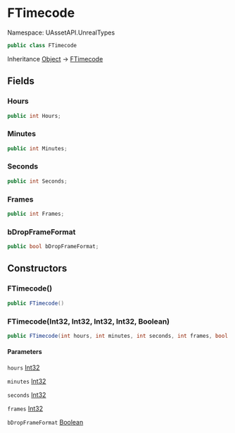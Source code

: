 # FTimecode

Namespace: UAssetAPI.UnrealTypes

```csharp
public class FTimecode
```

Inheritance [Object](https://docs.microsoft.com/en-us/dotnet/api/system.object) → [FTimecode](./uassetapi.unrealtypes.ftimecode.md)

## Fields

### **Hours**

```csharp
public int Hours;
```

### **Minutes**

```csharp
public int Minutes;
```

### **Seconds**

```csharp
public int Seconds;
```

### **Frames**

```csharp
public int Frames;
```

### **bDropFrameFormat**

```csharp
public bool bDropFrameFormat;
```

## Constructors

### **FTimecode()**

```csharp
public FTimecode()
```

### **FTimecode(Int32, Int32, Int32, Int32, Boolean)**

```csharp
public FTimecode(int hours, int minutes, int seconds, int frames, bool bDropFrameFormat)
```

#### Parameters

`hours` [Int32](https://docs.microsoft.com/en-us/dotnet/api/system.int32)<br>

`minutes` [Int32](https://docs.microsoft.com/en-us/dotnet/api/system.int32)<br>

`seconds` [Int32](https://docs.microsoft.com/en-us/dotnet/api/system.int32)<br>

`frames` [Int32](https://docs.microsoft.com/en-us/dotnet/api/system.int32)<br>

`bDropFrameFormat` [Boolean](https://docs.microsoft.com/en-us/dotnet/api/system.boolean)<br>
